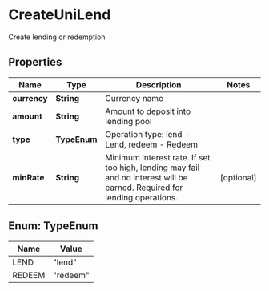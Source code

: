 
# CreateUniLend

Create lending or redemption

## Properties

Name | Type | Description | Notes
------------ | ------------- | ------------- | -------------
**currency** | **String** | Currency name | 
**amount** | **String** | Amount to deposit into lending pool | 
**type** | [**TypeEnum**](#TypeEnum) | Operation type: lend - Lend, redeem - Redeem | 
**minRate** | **String** | Minimum interest rate. If set too high, lending may fail and no interest will be earned. Required for lending operations.  |  [optional]

## Enum: TypeEnum

Name | Value
---- | -----
LEND | &quot;lend&quot;
REDEEM | &quot;redeem&quot;

